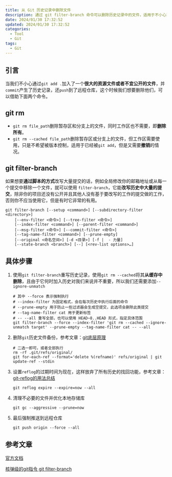 ```yaml
---
title: 从 Git 历史记录中删除文件
description: 通过 git filter-branch 命令可以删除历史记录中的文件，适用于不小心提交了大文件或不宜公开的文件的情况。
date: 2024/01/30 17:32:52
updated: 2024/01/30 17:32:52
categories:
  - Tool
  - Git
tags:
  - Git
---
```


## 引言

当我们不小心通过`git add .`加入了一个**很大的资源文件或者不宜公开的文件**，并`commit`产生了历史记录，还`push`到了远程仓库，这个时候我们想要删除他们，可以借助下面两个命令。

##  git rm

-   `git rm file_path`删除暂存区和分支上的文件，同时工作区也不需要，即**删除所有**。
-   `git rm --cached file_path`删除暂存区或分支上的文件，但工作区需要使用，只是不希望被版本控制，适用于已经被`git add`，但是又需要**撤销**的情况。

## git filter-branch

如果想要**通过脚本的方式**改写大量提交的话，例如全局修改你的邮箱地址或从每一个提交中移除一个文件，就可以使用 `filter-branch`，它能**改写历史中大量的提交**，除非你的项目还没有公开并且其他人没有基于要改写的工作的提交做的工作，否则你不应当使用它，但是有时它非常的有用。

```
git filter-branch [--setup <command>] [--subdirectory-filter <directory>]
	[--env-filter <命令>] [--tree-filter <命令>]
	[--index-filter <command>] [--parent-filter <command>]
	[--msg-filter <命令>] [--commit-filter <命令>]
	[--tag-name-filter <command>] [--prune-empty]
	[--original <命名空间>] [-d <目录>] [-f |  - 力量]
	[--state-branch <branch>] [--] [<rev-list options>…]
```

## 具体步骤

1.   使用`git filter-branch`重写历史记录，使用`git rm --cached`将其**从缓存中删除**，且由于它何时加入历史对我们来说并不重要，所以我们还需要添加`--ignore-unmatch`

     ```shell
     # 其中 --force 表示强制执行
     # --index-filter 为固定格式，会在每次历史中执行后面的命令
     # --prune-empty 用于防止一些过滤器会生成空提交，此选项会删除此类提交
     # --tag-name-filter cat 用于更新标签
     # -- --all 重写全部，也可以使用 HEAD~8..HEAD 形式，指定具体范围
     git filter-branch --force --index-filter 'git rm --cached --ignore-unmatch target' --prune-empty --tag-name-filter cat -- --all
     ```

2.   删除`git`历史文件备份，参考文章：[git底层原理](https://baijiahao.baidu.com/s?id=1687478489959361341)

     ```shell
     # 二选一即可，或者全部执行
     rm -rf .git/refs/original/
     git for-each-ref --format='delete %(refname)' refs/original | git update-ref --stdin
     ```

3.   设置`reflog`的过期时间为现在，这样放弃了所有历史的找回功能，参考文章：[git-reflog的用法总结](https://blog.csdn.net/chaiyu2002/article/details/81773041)

     ```shell
     git reflog expire --expire=now --all
     ```

4.   清理不必要的文件并优化本地存储库

     ```shell
     git gc --aggressive --prune=now
     ```

5.   最后强制推送到远程仓库

     ```shell
     git push origin --force --all
     ```

## 参考文章

[官方文档](https://git-scm.com/docs/git-filter-branch)

[核弹级的git指令 git filter-branch](http://shaoguangleo.github.io/2018/02/01/git-filter-branch/)
